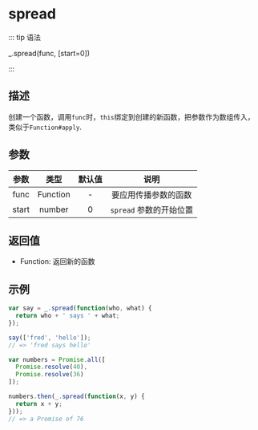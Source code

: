 # spread

::: tip 语法

_.spread(func, [start=0])

:::

## 描述

创建一个函数，调用`func`时，`this`绑定到创建的新函数，把参数作为数组传入，类似于`Function#apply`.

## 参数

| 参数  |   类型   |    默认值     |         说明          |
| :---: | :------: | :-----------: | :-------------------: |
| func  | Function |       -       | 要应用传播参数的函数  |
| start |  number  | 0 | `spread` 参数的开始位置 |

## 返回值

+ Function: 返回新的函数

## 示例

```js
var say = _.spread(function(who, what) {
  return who + ' says ' + what;
});

say(['fred', 'hello']);
// => 'fred says hello'

var numbers = Promise.all([
  Promise.resolve(40),
  Promise.resolve(36)
]);

numbers.then(_.spread(function(x, y) {
  return x + y;
}));
// => a Promise of 76
```
